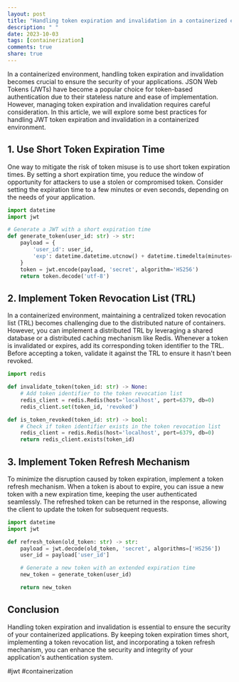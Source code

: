 ```yaml
---
layout: post
title: "Handling token expiration and invalidation in a containerized environment with JWTs"
description: " "
date: 2023-10-03
tags: [containerization]
comments: true
share: true
---
```


In a containerized environment, handling token expiration and invalidation becomes crucial to ensure the security of your applications. JSON Web Tokens (JWTs) have become a popular choice for token-based authentication due to their stateless nature and ease of implementation. However, managing token expiration and invalidation requires careful consideration. In this article, we will explore some best practices for handling JWT token expiration and invalidation in a containerized environment.

## 1. Use Short Token Expiration Time

One way to mitigate the risk of token misuse is to use short token expiration times. By setting a short expiration time, you reduce the window of opportunity for attackers to use a stolen or compromised token. Consider setting the expiration time to a few minutes or even seconds, depending on the needs of your application.

```python
import datetime
import jwt

# Generate a JWT with a short expiration time
def generate_token(user_id: str) -> str:
    payload = {
        'user_id': user_id,
        'exp': datetime.datetime.utcnow() + datetime.timedelta(minutes=5)
    }
    token = jwt.encode(payload, 'secret', algorithm='HS256')
    return token.decode('utf-8')
```

## 2. Implement Token Revocation List (TRL)

In a containerized environment, maintaining a centralized token revocation list (TRL) becomes challenging due to the distributed nature of containers. However, you can implement a distributed TRL by leveraging a shared database or a distributed caching mechanism like Redis. Whenever a token is invalidated or expires, add its corresponding token identifier to the TRL. Before accepting a token, validate it against the TRL to ensure it hasn't been revoked.

```python
import redis

def invalidate_token(token_id: str) -> None:
    # Add token identifier to the token revocation list
    redis_client = redis.Redis(host='localhost', port=6379, db=0)
    redis_client.set(token_id, 'revoked')

def is_token_revoked(token_id: str) -> bool:
    # Check if token identifier exists in the token revocation list
    redis_client = redis.Redis(host='localhost', port=6379, db=0)
    return redis_client.exists(token_id)
```

## 3. Implement Token Refresh Mechanism

To minimize the disruption caused by token expiration, implement a token refresh mechanism. When a token is about to expire, you can issue a new token with a new expiration time, keeping the user authenticated seamlessly. The refreshed token can be returned in the response, allowing the client to update the token for subsequent requests.

```python
import datetime
import jwt

def refresh_token(old_token: str) -> str:
    payload = jwt.decode(old_token, 'secret', algorithms=['HS256'])
    user_id = payload['user_id']

    # Generate a new token with an extended expiration time
    new_token = generate_token(user_id)

    return new_token
```

## Conclusion

Handling token expiration and invalidation is essential to ensure the security of your containerized applications. By keeping token expiration times short, implementing a token revocation list, and incorporating a token refresh mechanism, you can enhance the security and integrity of your application's authentication system.

#jwt #containerization